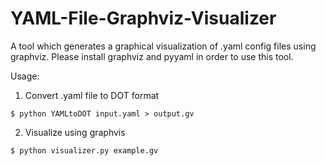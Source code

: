 # YAML-File-Graphviz-Visualizer

A tool which generates a graphical visualization of .yaml config files using graphviz. Please install graphviz and pyyaml in order to use this tool.

Usage:
1. Convert .yaml file to DOT format
```
$ python YAMLtoDOT input.yaml > output.gv
```
2. Visualize using graphvis
```
$ python visualizer.py example.gv
```

